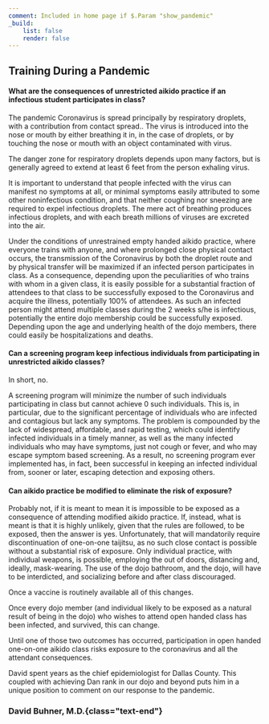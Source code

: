 ```yaml
---
comment: Included in home page if $.Param "show_pandemic"
_build:
    list: false
    render: false
---
```

## Training During a Pandemic

#### What are the consequences of unrestricted aikido practice if an infectious student participates in class?

The pandemic Coronavirus is spread principally by respiratory droplets, with a contribution from contact spread.. The virus is introduced into the nose or mouth by either breathing it in, in the case of droplets, or by touching the nose or mouth with an object contaminated with virus.

The danger zone for respiratory droplets depends upon many factors, but is generally agreed to extend at least 6 feet from the person exhaling virus.

It is important to understand that people infected with the virus can manifest no symptoms at all, or minimal symptoms easily attributed to some other noninfectious condition, and that neither coughing nor sneezing are required to expel infectious droplets. The mere act of breathing produces infectious droplets, and with each breath millions of viruses are excreted into the air.

Under the conditions of unrestrained empty handed aikido practice, where everyone trains with anyone, and where prolonged close physical contact occurs, the transmission of the Coronavirus by both the droplet route and by physical transfer will be maximized if an infected person participates in class. As a consequence, depending upon the peculiarities of who trains with whom in a given class, it is easily possible for a substantial fraction of attendees to that class to be successfully exposed to the Coronavirus and acquire the illness, potentially 100% of attendees. As such an infected person might attend multiple classes during the 2 weeks s/he is infectious, potentially the entire dojo membership could be successfully exposed. Depending upon the age and underlying health of the dojo members, there could easily be hospitalizations and deaths.

#### Can a screening program keep infectious individuals from participating in unrestricted aikido classes?

In short, no.

A screening program will minimize the number of such individuals participating in class but cannot achieve 0 such individuals. This is, in particular, due to the significant percentage of individuals who are infected and contagious but lack any symptoms. The problem is compounded by the lack of widespread, affordable, and rapid testing, which could identify infected individuals in a timely manner, as well as the many infected individuals who may have symptoms, just not cough or fever, and who may escape symptom based screening. As a result, no screening program ever implemented has, in fact, been successful in keeping an infected individual from, sooner or later, escaping detection and exposing others.

#### Can aikido practice be modified to eliminate the risk of exposure?

Probably not, if it is meant to mean it is impossible to be exposed as a consequence of attending modified aikido practice. If, instead, what is meant is that it is highly unlikely, given that the rules are followed, to be exposed, then the answer is yes. Unfortunately, that will mandatorily require discontinuation of one-on-one taijitsu, as no such close contact is possible without a substantial risk of exposure. Only individual practice, with individual weapons, is possible, employing the out of doors, distancing and, ideally, mask-wearing. The use of the dojo bathroom, and the dojo, will have to be interdicted, and socializing before and after class discouraged.

Once a vaccine is routinely available all of this changes.

Once every dojo member (and individual likely to be exposed as a natural result of being in the dojo) who wishes to attend open handed class has been infected, and survived, this can change.

Until one of those two outcomes has occurred, participation in open handed one-on-one aikido class risks exposure to the coronavirus and all the attendant consequences.

David spent years as the chief epidemiologist for Dallas County. This coupled with achieving Dan rank in our dojo and beyond puts him in a unique position to comment on our response to the pandemic.

### David Buhner, M.D.{class="text-end"}
